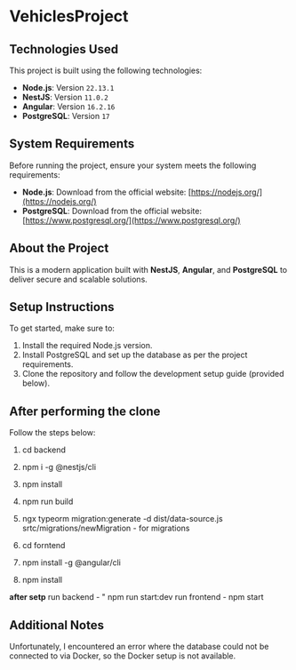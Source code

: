 # VehiclesProject

## Technologies Used

This project is built using the following technologies:

- **Node.js**: Version `22.13.1`  
- **NestJS**: Version `11.0.2`  
- **Angular**: Version `16.2.16`  
- **PostgreSQL**: Version `17`  

## System Requirements
Before running the project, ensure your system meets the following requirements:

- **Node.js**: Download from the official website: [https://nodejs.org/](https://nodejs.org/)  
- **PostgreSQL**: Download from the official website: [https://www.postgresql.org/](https://www.postgresql.org/)

## About the Project

This is a modern application built with **NestJS**, **Angular**, and **PostgreSQL** to deliver secure and scalable solutions.  

## Setup Instructions

To get started, make sure to:

1. Install the required Node.js version.
2. Install PostgreSQL and set up the database as per the project requirements.
3. Clone the repository and follow the development setup guide (provided below).

## After performing the clone
Follow the steps below:
1. cd backend
2. npm i -g @nestjs/cli
3. npm install
4. npm run build
5. ngx typeorm migration:generate -d dist/data-source.js srtc/migrations/newMigration - for migrations

6. cd forntend
7. npm install -g @angular/cli
8. npm install

**after setp** 
run backend - " npm run start:dev
run frontend - npm start

## Additional Notes
Unfortunately, I encountered an error where the database could not be connected to via Docker, so the Docker setup is not available.
